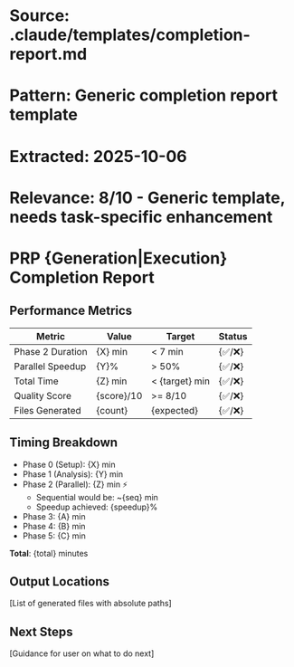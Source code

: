 # Source: .claude/templates/completion-report.md
# Pattern: Generic completion report template
# Extracted: 2025-10-06
# Relevance: 8/10 - Generic template, needs task-specific enhancement

# PRP {Generation|Execution} Completion Report

## Performance Metrics

| Metric | Value | Target | Status |
|--------|-------|--------|--------|
| Phase 2 Duration | {X} min | < 7 min | {✅/❌} |
| Parallel Speedup | {Y}% | > 50% | {✅/❌} |
| Total Time | {Z} min | < {target} min | {✅/❌} |
| Quality Score | {score}/10 | >= 8/10 | {✅/❌} |
| Files Generated | {count} | {expected} | {✅/❌} |

## Timing Breakdown

- Phase 0 (Setup): {X} min
- Phase 1 (Analysis): {Y} min
- Phase 2 (Parallel): {Z} min ⚡
  - Sequential would be: ~{seq} min
  - Speedup achieved: {speedup}%
- Phase 3: {A} min
- Phase 4: {B} min
- Phase 5: {C} min

**Total**: {total} minutes

## Output Locations

[List of generated files with absolute paths]

## Next Steps

[Guidance for user on what to do next]
